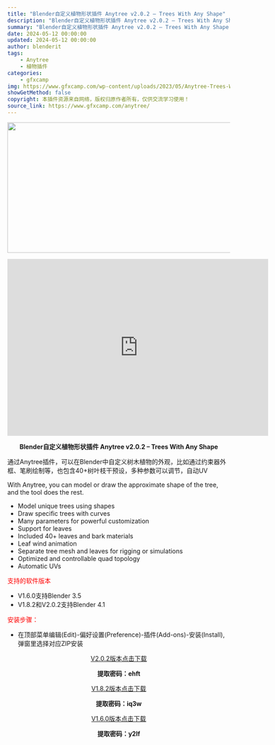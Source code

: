 ```yaml
---
title: "Blender自定义植物形状插件 Anytree v2.0.2 – Trees With Any Shape"
description: "Blender自定义植物形状插件 Anytree v2.0.2 – Trees With Any Shape 通过Anytree插件，可以在Blender中自定义树木植物的外观，比如通过约..."
summary: "Blender自定义植物形状插件 Anytree v2.0.2 – Trees With Any Shape 通过Anytree插件，可以在Blender中自定义树木植物的外观，比如通过约..."
date: 2024-05-12 00:00:00
updated: 2024-05-12 00:00:00
author: blenderit
tags: 
    - Anytree
    - 植物插件
categories:
    - gfxcamp
img: https://www.gfxcamp.com/wp-content/uploads/2023/05/Anytree-Trees-With-Any-Shape.jpg
showGetMethod: false
copyright: 本插件资源来自网络，版权归原作者所有，仅供交流学习使用！
source_link: https://www.gfxcamp.com/anytree/
---
```

<div><p><img decoding="async" class="aligncenter size-full wp-image-112741" src="https://www.gfxcamp.com/wp-content/uploads/2023/05/Anytree-Trees-With-Any-Shape.jpg" data-src="https://www.gfxcamp.com/wp-content/uploads/2023/05/Anytree-Trees-With-Any-Shape.jpg" alt="" width="590" height="295" data-srcset="https://www.gfxcamp.com/wp-content/uploads/2023/05/Anytree-Trees-With-Any-Shape.jpg 590w, https://www.gfxcamp.com/wp-content/uploads/2023/05/Anytree-Trees-With-Any-Shape-150x75.jpg 150w" data-sizes="(max-width: 590px) 100vw, 590px"></p><p style="text-align: center;"><iframe loading="lazy" src="https://player.youku.com/embed/XNTk2ODAzMjE5Mg==" width="590" height="400" frameborder="0" allowfullscreen="allowfullscreen" data-mce-fragment="1"></iframe></p><p style="text-align: center;"><strong>Blender自定义植物形状插件 Anytree v2.0.2 – Trees With Any Shape</strong></p><p>通过Anytree插件，可以在Blender中自定义树木植物的外观，比如通过约束器外框、笔刷绘制等，也包含40+树叶枝干预设，多种参数可以调节，自动UV</p><p>With Anytree, you can model or draw the approximate shape of the tree, and the tool does the rest.</p><ul>
<li>Model unique trees using shapes</li>
<li>Draw specific trees with curves</li>
<li>Many parameters for powerful customization</li>
<li>Support for leaves</li>
<li>Included 40+ leaves and bark materials</li>
<li>Leaf wind animation</li>
<li>Separate tree mesh and leaves for rigging or simulations</li>
<li>Optimized and controllable quad topology</li>
<li>Automatic UVs</li>
</ul><p><span style="color: #ff0000;">支持的软件版本</span></p><ul>
<li>V1.6.0支持Blender 3.5</li>
<li>V1.8.2和V2.0.2支持Blender 4.1</li>
</ul><p><span style="color: #ff0000;">安装步骤：</span></p><ul>
<li>在顶部菜单编辑(Edit)-偏好设置(Preference)-插件(Add-ons)-安装(Install),弹窗里选择对应ZIP安装</li>
</ul><p style="text-align: center;"><a class="maxbutton-3 maxbutton maxbutton-baidu" target="_blank" rel="noopener" href="https://pan.baidu.com/s/15ZLKwOVDnvyxFCB4ByE_Jg?pwd=ehft"><span class="mb-text">V2.0.2版本点击下载</span></a></p><p style="text-align: center;"><strong>提取密码：ehft</strong></p><p style="text-align: center;"><a class="maxbutton-3 maxbutton maxbutton-baidu" target="_blank" rel="noopener" href="https://pan.baidu.com/s/1_LhiTH3GZr4SJynzki1l2w?pwd=iq3w"><span class="mb-text">V1.8.2版本点击下载</span></a></p><p style="text-align: center;"><strong>提取密码：iq3w</strong></p><p style="text-align: center;"><a class="maxbutton-3 maxbutton maxbutton-baidu" target="_blank" rel="noopener" href="https://pan.baidu.com/s/1ymzT8unHHrOB_A8sFC6Txw?pwd=y2lf"><span class="mb-text">V1.6.0版本点击下载</span></a></p><p style="text-align: center;"><strong>提取密码：y2lf</strong></p></div>